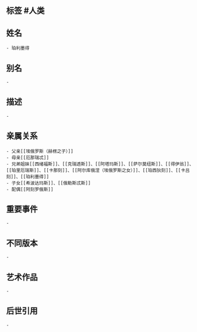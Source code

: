 ## 标签  #人类
## 姓名
	- 珀利墨得
## 别名
	-
## 描述
	-
## 亲属关系
	- 父亲[[埃俄罗斯（赫楞之子）]]
	- 母亲[[厄那瑞忒]]
	- 兄弟姐妹[[西绪福斯]]、[[克瑞透斯]]、[[阿塔玛斯]]、[[萨尔莫纽斯]]、[[得伊翁]]、[[珀里厄瑞斯]]、[[卡那刻]]、[[阿尔库俄涅（埃俄罗斯之女）]]、[[珀西狄刻]]、[[卡吕刻]]、[[珀利墨得]]
	- 子女[[希波达玛斯]]、[[俄勒斯忒斯]]
	- 配偶[[阿刻罗俄斯]]
## 重要事件
	-
## 不同版本
	-
## 艺术作品
	-
## 后世引用
	-
